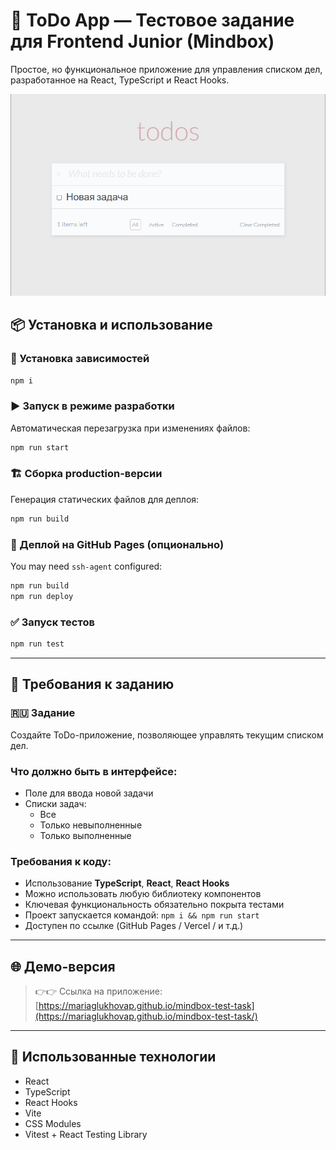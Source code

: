 # 📝 ToDo App — Тестовое задание для Frontend Junior (Mindbox)

Простое, но функциональное приложение для управления списком дел, разработанное на React, TypeScript и React Hooks.

![Preview](capture_20250410200531019.bmp)

## 📦 Установка и использование

### 🔧 Установка зависимостей

```bash
npm i
```

### ▶️ Запуск в режиме разработки

Автоматическая перезагрузка при изменениях файлов:

```bash
npm run start
```

### 🏗 Сборка production-версии

Генерация статических файлов для деплоя:

```bash
npm run build
```

### 🚀 Деплой на GitHub Pages (опционально)

You may need `ssh-agent` configured:

```bash
npm run build
npm run deploy
```

### ✅ Запуск тестов

```bash
npm run test
```

---

## 🧪 Требования к заданию

### 🇷🇺 Задание

Создайте ToDo-приложение, позволяющее управлять текущим списком дел.

### Что должно быть в интерфейсе:

- Поле для ввода новой задачи
- Списки задач:
  - Все
  - Только невыполненные
  - Только выполненные

### Требования к коду:

- Использование **TypeScript**, **React**, **React Hooks**
- Можно использовать любую библиотеку компонентов
- Ключевая функциональность обязательно покрыта тестами
- Проект запускается командой: `npm i && npm run start`
- Доступен по ссылке (GitHub Pages / Vercel / и т.д.)

---

## 🌐 Демо-версия

> 👉👉 Ссылка на приложение: [https://mariaglukhovap.github.io/mindbox-test-task](https://mariaglukhovap.github.io/mindbox-test-task/)

---

## 📁 Использованные технологии

- React
- TypeScript
- React Hooks
- Vite
- CSS Modules
- Vitest + React Testing Library
